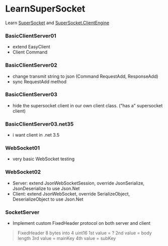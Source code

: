# LearnSuperSocket
Learn [SuperSocket](https://github.com/kerryjiang/SuperSocket) and [SuperSocket.ClientEngine](https://github.com/kerryjiang/SuperSocket.ClientEngine)

### BasicClientServer01
* extend EasyClient
* Client Command

### BasicClientServer02
* change transmit string to json (Command RequestAdd, ResponseAdd)
* sync RequestAdd method

### BasicClientServer03
*  hide the supersocket client in our own client class. ("has a" supersocket client)

### BasicClientServer03.net35
* i want client in .net 3.5

### WebSocket01
* very basic WebSocket testing

### WebSocket02
* Server: extend JsonWebSocketSession, override JsonSerialize, JsonDeserialize to use Json.Net
* Client: extend JsonWebSocket, override SerializeObject, DeserializeObject to use Json.Net

### SocketServer
* Implement custom FixedHeader protocol on both server and client
> FixedHeader 8 bytes into 4 uint16
> 1st value = ?
> 2nd value = body length
> 3rd value = mainKey
> 4th value = subKey
